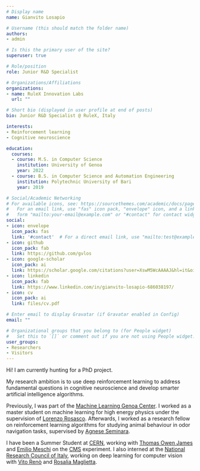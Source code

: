 ```yaml
---
# Display name
name: Gianvito Losapio

# Username (this should match the folder name)
authors:
- admin

# Is this the primary user of the site?
superuser: true

# Role/position
role: Junior R&D Specialist

# Organizations/Affiliations
organizations:
- name: RuleX Innovation Labs
  url: ""

# Short bio (displayed in user profile at end of posts)
bio: Junior R&D Specialist @ RuleX, Italy

interests:
- Reinforcement learning
- Cognitive neuroscience

education:
  courses:
  - course: M.S. in Computer Science
    institution: University of Genoa
    year: 2022
  - course: B.S. in Computer Science and Automation Engineering
    institution: Polytechnic University of Bari
    year: 2019

# Social/Academic Networking
# For available icons, see: https://sourcethemes.com/academic/docs/page-builder/#icons
#   For an email link, use "fas" icon pack, "envelope" icon, and a link in the
#   form "mailto:your-email@example.com" or "#contact" for contact widget.
social:
- icon: envelope
  icon_pack: fas
  link: '#contact'  # For a direct email link, use "mailto:test@example.org".
- icon: github
  icon_pack: fab
  link: https://github.com/gvlos
- icon: google-scholar
  icon_pack: ai
  link: https://scholar.google.com/citations?user=XswM5WcAAAAJ&hl=it&oi=ao
- icon: linkedin
  icon_pack: fab
  link: https://www.linkedin.com/in/gianvito-losapio-686038197/
- icon: cv
  icon_pack: ai
  link: files/cv.pdf

# Enter email to display Gravatar (if Gravatar enabled in Config)
email: ""

# Organizational groups that you belong to (for People widget)
#   Set this to `[]` or comment out if you are not using People widget.
user_groups:
- Researchers
- Visitors
---
```


Hi! I am currently hunting for a PhD project.

My research ambition is to use deep reinforcement learning to address fundamental questions in cognitive neuroscience and develop smarter artificial intelligence algorithms.

Previously, I was part of the [Machine Learning Genoa Center](https://malga.unige.it/). I worked as a master student on machine learning for high energy physics under the supervision of [Lorenzo Rosasco](http://web.mit.edu/lrosasco/www/). Afterwards, I worked as a research fellow on reinforcement learning algorithms for studying animal behaviour in odor navigation tasks, supervised by [Agnese Seminara](http://www3.dicca.unige.it/aseminara/). 

I have been a Summer Student at [CERN](https://home.cern/), working with [Thomas Owen James](https://gitlab.cern.ch/tjames) and [Emilio Meschi](http://meschi.web.cern.ch/meschi/) on the [CMS](https://home.cern/science/experiments/cms) experiment. I also interned at the [National Research Council of Italy](https://www.stiima.cnr.it/en/index.php?sez=9), working on deep learning for computer vision with [Vito Renò](https://scholar.google.it/citations?user=K4zb2Q4AAAAJ&hl=it) and [Rosalia Maglietta](https://publications.cnr.it/authors/rosalia.maglietta).
